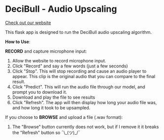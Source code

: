 # DeciBull - Audio Upscaling
[Check out our website](decibull.app)

This flask app is designed to run the DeciBull audio upscaling algorithm. 

**How to Use**:

 **RECORD** and capture microphone input:
 1. Allow the website to record microphone input.
 2. Click "Record" and say a few words (just a few seconds)
 3. Click "Stop". This will stop recording and cause an audio player to appear. This clip is the original audio that you can compare to the final result. 
 4. Click "Predict". This will run the audio file through our model, and prompt you to download it. 
 5. Download and play the file to see results
 6. Click "Refresh". The app will then display how long your audio file was, and how long it took to be upsampled. 

If you choose to **BROWSE** and upload a file (.wav format):
1.	The "Browse" button currently does not work, but if I remove it it breaks the "Refresh" button so ¯\\\_(ツ)\_/¯
